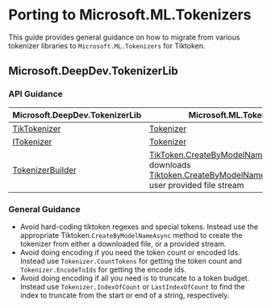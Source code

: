 # Porting to Microsoft.ML.Tokenizers

This guide provides general guidance on how to migrate from various tokenizer libraries to `Microsoft.ML.Tokenizers` for Tiktoken.

## Microsoft.DeepDev.TokenizerLib

### API Guidance

| Microsoft.DeepDev.TokenizerLib | Microsoft.ML.Tokenizers
| --- | --- |
| [TikTokenizer](https://github.com/microsoft/Tokenizer/blob/2c9ba5d343de52eb27521afef7c0c2f0f76c9c52/Tokenizer_C%23/TokenizerLib/TikTokenizer.cs#L20) | [Tokenizer](https://github.com/dotnet/machinelearning/blob/acced974bea6ed484503a595d87a3e7016c8a558/src/Microsoft.ML.Tokenizers/Tokenizer.cs#L28) |
| [ITokenizer](https://github.com/microsoft/Tokenizer/blob/2c9ba5d343de52eb27521afef7c0c2f0f76c9c52/Tokenizer_C%23/TokenizerLib/ITokenizer.cs#L7) | [Tokenizer](https://github.com/dotnet/machinelearning/blob/acced974bea6ed484503a595d87a3e7016c8a558/src/Microsoft.ML.Tokenizers/Tokenizer.cs#L28) |
| [TokenizerBuilder](https://github.com/microsoft/Tokenizer/blob/2c9ba5d343de52eb27521afef7c0c2f0f76c9c52/Tokenizer_C%23/TokenizerLib/TokenizerBuilder.cs#L14) | [TikToken.CreateByModelNameAsync](https://github.com/dotnet/machinelearning/blob/acced974bea6ed484503a595d87a3e7016c8a558/src/Microsoft.ML.Tokenizers/Model/Tiktoken.cs#L778) downloads<br>[Tiktoken.CreateByModelName(Async/Stream)](https://github.com/dotnet/machinelearning/blob/acced974bea6ed484503a595d87a3e7016c8a558/src/Microsoft.ML.Tokenizers/Model/Tiktoken.cs#L106-L180) user provided file stream |

### General Guidance

- Avoid hard-coding tiktoken regexes and special tokens.  Instead use the appropriate Tiktoken.`CreateByModelNameAsync` method to create the tokenizer from either a downloaded file, or a provided stream.
- Avoid doing encoding if you need the token count or encoded Ids. Instead use `Tokenizer.CountTokens` for getting the token count and `Tokenizer.EncodeToIds` for getting the encode ids.
- Avoid doing encoding if all you need is to truncate to a token budget.  Instead use `Tokenizer.IndexOfCount` or `LastIndexOfCount` to find the index to truncate from the start or end of a string, respectively.
